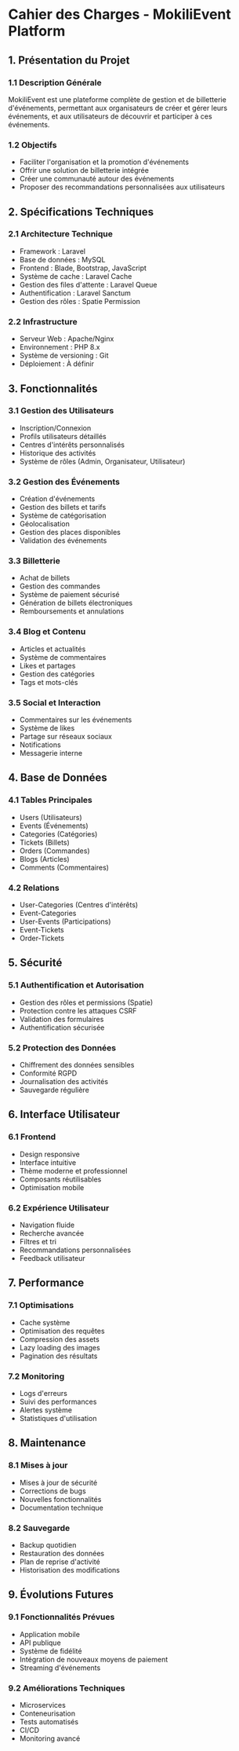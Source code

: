 # Cahier des Charges - MokiliEvent Platform

## 1. Présentation du Projet

### 1.1 Description Générale
MokiliEvent est une plateforme complète de gestion et de billetterie d'événements, permettant aux organisateurs de créer et gérer leurs événements, et aux utilisateurs de découvrir et participer à ces événements.

### 1.2 Objectifs
- Faciliter l'organisation et la promotion d'événements
- Offrir une solution de billetterie intégrée
- Créer une communauté autour des événements
- Proposer des recommandations personnalisées aux utilisateurs

## 2. Spécifications Techniques

### 2.1 Architecture Technique
- Framework : Laravel
- Base de données : MySQL
- Frontend : Blade, Bootstrap, JavaScript
- Système de cache : Laravel Cache
- Gestion des files d'attente : Laravel Queue
- Authentification : Laravel Sanctum
- Gestion des rôles : Spatie Permission

### 2.2 Infrastructure
- Serveur Web : Apache/Nginx
- Environnement : PHP 8.x
- Système de versioning : Git
- Déploiement : À définir

## 3. Fonctionnalités

### 3.1 Gestion des Utilisateurs
- Inscription/Connexion
- Profils utilisateurs détaillés
- Centres d'intérêts personnalisés
- Historique des activités
- Système de rôles (Admin, Organisateur, Utilisateur)

### 3.2 Gestion des Événements
- Création d'événements
- Gestion des billets et tarifs
- Système de catégorisation
- Géolocalisation
- Gestion des places disponibles
- Validation des événements

### 3.3 Billetterie
- Achat de billets
- Gestion des commandes
- Système de paiement sécurisé
- Génération de billets électroniques
- Remboursements et annulations

### 3.4 Blog et Contenu
- Articles et actualités
- Système de commentaires
- Likes et partages
- Gestion des catégories
- Tags et mots-clés

### 3.5 Social et Interaction
- Commentaires sur les événements
- Système de likes
- Partage sur réseaux sociaux
- Notifications
- Messagerie interne

## 4. Base de Données

### 4.1 Tables Principales
- Users (Utilisateurs)
- Events (Événements)
- Categories (Catégories)
- Tickets (Billets)
- Orders (Commandes)
- Blogs (Articles)
- Comments (Commentaires)

### 4.2 Relations
- User-Categories (Centres d'intérêts)
- Event-Categories
- User-Events (Participations)
- Event-Tickets
- Order-Tickets

## 5. Sécurité

### 5.1 Authentification et Autorisation
- Gestion des rôles et permissions (Spatie)
- Protection contre les attaques CSRF
- Validation des formulaires
- Authentification sécurisée

### 5.2 Protection des Données
- Chiffrement des données sensibles
- Conformité RGPD
- Journalisation des activités
- Sauvegarde régulière

## 6. Interface Utilisateur

### 6.1 Frontend
- Design responsive
- Interface intuitive
- Thème moderne et professionnel
- Composants réutilisables
- Optimisation mobile

### 6.2 Expérience Utilisateur
- Navigation fluide
- Recherche avancée
- Filtres et tri
- Recommandations personnalisées
- Feedback utilisateur

## 7. Performance

### 7.1 Optimisations
- Cache système
- Optimisation des requêtes
- Compression des assets
- Lazy loading des images
- Pagination des résultats

### 7.2 Monitoring
- Logs d'erreurs
- Suivi des performances
- Alertes système
- Statistiques d'utilisation

## 8. Maintenance

### 8.1 Mises à jour
- Mises à jour de sécurité
- Corrections de bugs
- Nouvelles fonctionnalités
- Documentation technique

### 8.2 Sauvegarde
- Backup quotidien
- Restauration des données
- Plan de reprise d'activité
- Historisation des modifications

## 9. Évolutions Futures

### 9.1 Fonctionnalités Prévues
- Application mobile
- API publique
- Système de fidélité
- Intégration de nouveaux moyens de paiement
- Streaming d'événements

### 9.2 Améliorations Techniques
- Microservices
- Conteneurisation
- Tests automatisés
- CI/CD
- Monitoring avancé
